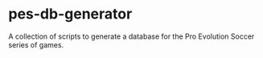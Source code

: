 # pes-db-generator
A collection of scripts to generate a database for the Pro Evolution Soccer series of games.
